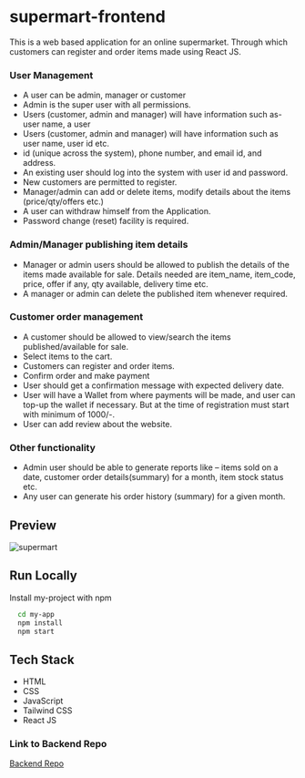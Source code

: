 # supermart-frontend
This is a web based application for an online supermarket. Through which customers can register and order items made using React JS.

### User Management
  - A user can be admin, manager or customer
  - Admin is the super user with all permissions.
  - Users (customer, admin and manager) will have information such as- user name, a user
  - Users (customer, admin and manager) will have information such as user name, user id etc.
  - id (unique across the system), phone number, and email id, and address.
  - An existing user should log into the system with user id and password.
  - New customers are permitted to register.
  - Manager/admin can add or delete items, modify details about the items (price/qty/offers etc.)
  - A user can withdraw himself from the Application.
  - Password change (reset) facility is required.

### Admin/Manager publishing item details
  - Manager or admin users should be allowed to publish the details of the items made available for sale. Details needed are item_name, item_code, price, offer if any, qty available, delivery time etc.
  - A manager or admin can delete the published item whenever required.

### Customer order management
  - A customer should be allowed to view/search the items published/available for sale.
  - Select items to the cart.
  - Customers can register and order items.
  - Confirm order and make payment
  - User should get a confirmation message with expected delivery date.
  - User will have a Wallet from where payments will be made, and user can top-up the wallet if necessary. But at the time of registration must start with minimum of 1000/-.
  - User can add review about the website.

### Other functionality
  - Admin user should be able to generate reports like – items sold on a date, customer order details(summary) for a month, item stock status etc.
  - Any user can generate his order history (summary) for a given month.


## Preview
![supermart](https://github.com/pavas23/supermart-frontend/assets/97559428/80431fd0-6826-452b-a2d4-de83463462b6)


## Run Locally
Install my-project with npm

```bash
  cd my-app
  npm install
  npm start
```

## Tech Stack
- HTML
- CSS
- JavaScript
- Tailwind CSS
- React JS

### Link to Backend Repo
<a href = "https://github.com/pavas23/supermart-backend">Backend Repo</a>
